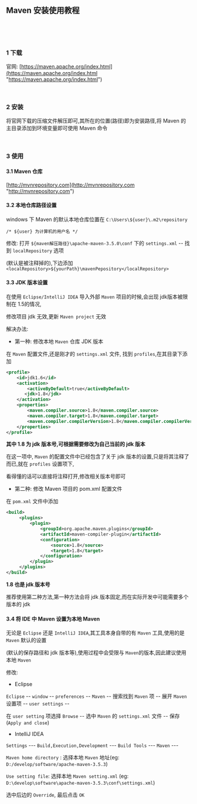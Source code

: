 ## Maven 安装使用教程  

​    

​    

### 1 下载  

官网: [https://maven.apache.org/index.html](https://maven.apache.org/index.html "https://maven.apache.org/index.html")  

​    

### 2 安装  

将官网下载的压缩文件解压即可,其所在的位置(路径)即为安装路径,将 Maven 的主目录添加到环境变量即可使用 Maven 命令  

​    

### 3 使用  

#### 3.1 Maven 仓库

[http://mvnrepository.com](http://mvnrepository.com "http://mvnrepository.com")  

#### 3.2 本地仓库路径设置  

windows 下 Maven 的默认本地仓库位置在 `C:\Users\${user}\.m2\repository`  

`/* ${user} 为计算机的用户名 */`  

修改: 打开 `${maven解压路径}\apache-maven-3.5.0\conf`  下的 `settings.xml` -- 找到  `localRepository` 选项  

(默认是被注释掉的),下边添加  `<localRepository>${yourPath}\mavenPepository</localRepository>`  

#### 3.3 JDK 版本设置  

在使用 `Eclipse/IntelliJ IDEA` 导入外部 `Maven` 项目的时候,会出现 jdk版本被限制在 1.5的情况,  

修改项目 jdk 无效,更新 `Maven project` 无效  

解决办法:  

- 第一种: 修改本地 `Maven` 仓库 JDK 版本  

 在 `Maven` 配置文件,还是刚才的 `settings.xml` 文件, 找到 `profiles`,在其目录下添加  

```xml
<profile>   
    <id>jdk1.6</id>    
    <activation>   
        <activeByDefault>true</activeByDefault>    
       <jdk>1.8</jdk>   
    </activation>    
    <properties>   
        <maven.compiler.source>1.8</maven.compiler.source>    
        <maven.compiler.target>1.8</maven.compiler.target>    
        <maven.compiler.compilerVersion>1.8</maven.compiler.compilerVersion>   
    </properties>          
</profile> 
```

**其中 1.8 为 jdk 版本号,可根据需要修改为自己当前的 jdk 版本**  

在这一项中, `Maven` 的配置文件中已经包含了关于 jdk 版本的设置,只是将其注释了而已,就在 `profiles` 设置项下,  

看得懂的话可以直接将注释打开,修改相关版本号即可  

- 第二种: 修改 Maven 项目的 pom.xml 配置文件  

在 `pom.xml` 文件中添加  

```xml
<build>  
     <plugins>  
         <plugin>  
             <groupId>org.apache.maven.plugins</groupId>  
             <artifactId>maven-compiler-plugin</artifactId>  
             <configuration>  
                 <source>1.8</source>  
                 <target>1.8</target>  
             </configuration>  
         </plugin>  
     </plugins>  
</build>
```

**1.8 也是 jdk 版本号**  

推荐使用第二种方法,第一种方法会将 jdk 版本固定,而在实际开发中可能需要多个版本的 jdk  

#### 3.4 将 IDE 中 Maven 设置为本地 Maven  

无论是 `Eclipse` 还是 `IntelliJ IDEA`,其工具本身自带的有 `Maven` 工具,使用的是 `Maven` 默认的设置  

(默认的保存路径和 jdk 版本等),使用过程中会受限与 `Maven`的版本,因此建议使用本地 `Maven`  

修改:  

- Eclipse  

`Eclipse` -- `window` -- `preferences` -- `Maven` -- 搜索找到 `Maven` 项 -- 展开 `Maven` 设置项 -- `user settings` --  

在 `user setting` 项选择 `Browse` -- 选中 `Maven` 的 `settings.xml` 文件 -- 保存(`Apply and close`)  

- IntelliJ IDEA  

`Settings`  ---  `Build,Execution,Development`  ---  `Build Tools`  --- `Maven`  ---    

`Maven home directory` : 选择本地 `Maven` 地址(eg: `D:/develop/software/apache-maven-3.5.3`)  

`Use setting file`: 选择本地 `Maven setting.xml` (eg: `D:\develop\software\apache-maven-3.5.3\conf\settings.xml`)  

选中后边的 `Override`, 最后点击 `OK`  

